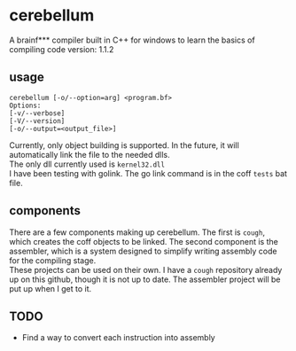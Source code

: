 # cerebellum
A brainf*** compiler built in C++ for windows to learn the basics of compiling code
version: 1.1.2

## usage
```
cerebellum [-o/--option=arg] <program.bf>
Options:
[-v/--verbose]
[-V/--version]
[-o/--output=<output_file>]
```
Currently, only object building is supported. In the future, it will automatically link the file to the needed dlls.  
The only dll currently used is `kernel32.dll`  
I have been testing with golink. The go link command is in the coff `tests` bat file.  

## components
There are a few components making up cerebellum. The first is `cough`, which creates the coff objects to be linked. The second component is the assembler, which is a system designed to simplify writing assembly code for the compiling stage.  
These projects can be used on their own. I have a `cough` repository already up on this github, though it is not up to date. The assembler project will be put up when I get to it.  

## TODO
 - Find a way to convert each instruction into assembly